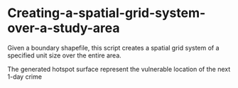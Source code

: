 # Creating-a-spatial-grid-system-over-a-study-area
Given a boundary shapefile, this script creates a spatial grid system of a specified unit size over the entire area.


The generated hotspot surface represent the vulnerable location of the next 1-day crime
